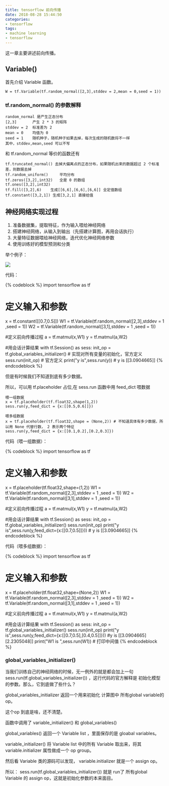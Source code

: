 ```yaml
---
title: tensorflow 前向传播
date: 2018-08-28 15:44:50
categories:
- tensorflow
tags:
- machine learning
- tensorflow
---
```

这一章主要讲述前向传播。

<!-- more -->

## Variable()

首先介绍 Variable 函数。

	W = tf.Variable(tf.random_normal([2,3],stddev = 2,mean = 0,seed = 1))
	
### tf.random_normal() 的参数解释
	
	random_normal 是产生正态分布
	[2,3]		产生 2 * 3 的矩阵
	stddev = 2	标准差为 2
	mean = 0 	均值为 0
	seed = 1 	随机种子，随机种子如果去掉，每次生成的随机数将不一样
	其中，stddev,mean,seed 可以不写
	
和 tf.random_normal 等价的函数还有

	tf.truncated_normal() 去掉大偏离点的正态分布，如果随机出来的数据超过 2 个标准差，则数据去掉
	tf.random_uniform() 	平均分布
	tf.zeros([3,2],int32)	全是 0 的数组
	tf.ones([3,2],int32)
	tf.fill([3,2],6)	生成[[6,6],[6,6],[6,6]] 全定值数组
	tf.constant([3,2,1]) 生成[3,2,1] 直接给值
	
## 神经网络实现过程

1. 准备数据集，提取特征，作为输入喂给神经网络
2. 搭建神经网络，从输入到输出（先搭建计算图，再用会话执行）
3. 大量特征数据喂给神经网络，迭代优化神经网络参数
4. 使用训练好的模型预测和分类

举个例子：

![](/images/tensorflow/1_0.png)

代码：

{% codeblock %}
import tensorflow as tf
# 定义输入和参数
x = tf.constant([[0.7,0.5]])
W1 = tf.Variable(tf.random_normal([2,3],stddev = 1 ,seed = 1))
W2 = tf.Variable(tf.random_normal([3,1],stddev = 1 ,seed = 1))

#定义前向传播过程
a = tf.matmul(x,W1)
y = tf.matmul(a,W2)

#用会话计算结果
with tf.Session() as sess:
	init_op = tf.global_variables_initializer() # 实现对所有变量的初始化，官方定义
	sess.run(init_op)			# 官方定义
	print("y is",sess.run(y))
		# y is [[3.0904665]]
{% endcodeblock %}

但是有时候我们不知道到底有多少数据。

所以，可以用 tf.placeholder 占位,在 sess.run 函数中用 feed_dict 喂数据

	喂一组数据
	x = tf.placeholder(tf.float32,shape(1,2))
	sess.run(y,feed_dict = {x:[[0.5,0.6]]})
	
	喂多组数据
	x = tf.placeholder(tf.float32,shape = (None,2)) # 不知道具体有多少数据，所以用 None 代替行数， 2 表示两个特征
	sess.run(y,feed_dict = {x:[[0.1,0.2],[0.2,0.3]})

代码（喂一组数据）：

{% codeblock %}
import tensorflow as tf
# 定义输入和参数
x = tf.placeholder(tf.float32,shape=(1,2))
W1 = tf.Variable(tf.random_normal([2,3],stddev = 1 ,seed = 1))
W2 = tf.Variable(tf.random_normal([3,1],stddev = 1 ,seed = 1))

#定义前向传播过程
a = tf.matmul(x,W1)
y = tf.matmul(a,W2)

#用会话计算结果
with tf.Session() as sess:
	init_op = tf.global_variables_initializer()
	sess.run(init_op)
	print("y is",sess.run(y,feed_dict={x:[[0.7,0.5]]}))
		# y is [[3.0904665]]
{% endcodeblock %}

代码（喂多组数据）：

{% codeblock %}
import tensorflow as tf
# 定义输入和参数
x = tf.placeholder(tf.float32,shape=(None,2))
W1 = tf.Variable(tf.random_normal([2,3],stddev = 1 ,seed = 1))
W2 = tf.Variable(tf.random_normal([3,1],stddev = 1 ,seed = 1))

#定义前向传播过程
a = tf.matmul(x,W1)
y = tf.matmul(a,W2)

#用会话计算结果
with tf.Session() as sess:
	init_op = tf.global_variables_initializer()
	sess.run(init_op)
	print("y is",sess.run(y,feed_dict={x:[[0.7,0.5],[0.4,0.5]]}))
		#y is [[3.0904665]
				[2.2305048]]
	print("W1 is ",sess.run(W1)) # 打印中间值
{% endcodeblock %}

### global_variables_initializer()

当我们训练自己的神经网络的时候，无一例外的就是都会加上一句 sess.run(tf.global_variables_initializer()) ，这行代码的官方解释是 初始化模型的参数。那么，它到底做了些什么？

global_variables_initializer 返回一个用来初始化 计算图中 所有global variable的 op。 

这个op 到底是啥，还不清楚。

函数中调用了 variable_initializer() 和 global_variables()

global_variables() 返回一个 Variable list ，里面保存的是 gloabal variables。

variable_initializer() 将 Variable list 中的所有 Variable 取出来，将其 variable.initializer 属性做成一个 op group。

然后看 Variable 类的源码可以发现， variable.initializer 就是一个 assign op。

所以： sess.run(tf.global_variables_initializer()) 就是 run了 所有global Variable 的 assign op，这就是初始化参数的本来面目。

